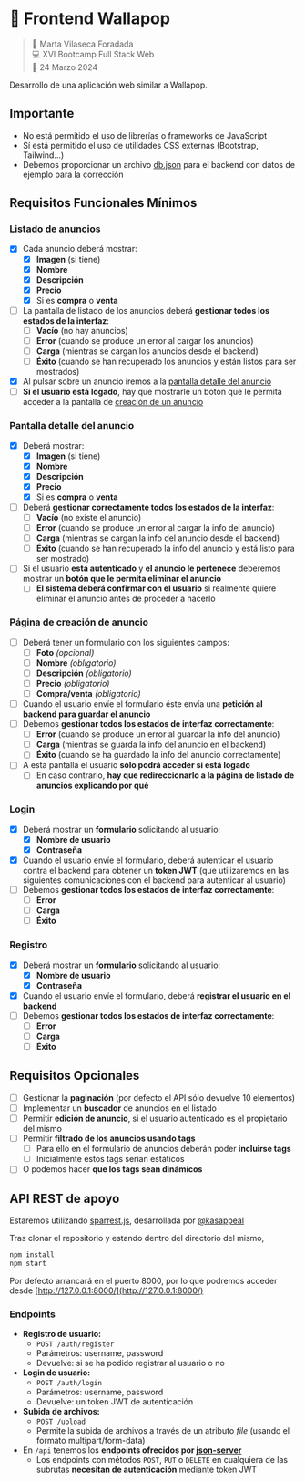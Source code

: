 # 🛒 Frontend Wallapop

> 👤 Marta Vilaseca Foradada  
> 💻 XVI Bootcamp Full Stack Web  
> 📅 24 Marzo 2024

Desarrollo de una aplicación web similar a Wallapop.

## Importante

- No está permitido el uso de librerías o frameworks de JavaScript
- Sí está permitido el uso de utilidades CSS externas (Bootstrap, Tailwind...)
- Debemos proporcionar un archivo [db.json](db.json) para el backend con datos de ejemplo para la corrección

## Requisitos Funcionales Mínimos

### Listado de anuncios

- [x] Cada anuncio deberá mostrar:
  - [x] **Imagen** (si tiene)
  - [x] **Nombre**
  - [x] **Descripción**
  - [x] **Precio**
  - [x] Si es **compra** o **venta**
- [ ] La pantalla de listado de los anuncios deberá **gestionar todos los estados de la interfaz**:
  - [ ] **Vacío** (no hay anuncios)
  - [ ] **Error** (cuando se produce un error al cargar los anuncios)
  - [ ] **Carga** (mientras se cargan los anuncios desde el backend)
  - [ ] **Éxito** (cuando se han recuperado los anuncios y están listos para ser mostrados)
- [x] Al pulsar sobre un anuncio iremos a la [pantalla detalle del anuncio](#pantalla-detalle-del-anuncio)
- [ ] **Si el usuario está logado**, hay que mostrarle un botón que le permita acceder a la pantalla de [creación de un anuncio](#página-de-creación-de-anuncio)

### Pantalla detalle del anuncio

- [x] Deberá mostrar:
  - [x] **Imagen** (si tiene)
  - [x] **Nombre**
  - [x] **Descripción**
  - [x] **Precio**
  - [x] Si es **compra** o **venta**
- [ ] Deberá **gestionar correctamente todos los estados de la interfaz**:
  - [ ] **Vacío** (no existe el anuncio)
  - [ ] **Error** (cuando se produce un error al cargar la info del anuncio)
  - [ ] **Carga** (mientras se cargan la info del anuncio desde el backend)
  - [ ] **Éxito** (cuando se han recuperado la info del anuncio y está listo para ser mostrado)
- [ ] Si el usuario **está autenticado** y **el anuncio le pertenece** deberemos mostrar un **botón que le permita eliminar el anuncio**
  - [ ] **El sistema deberá confirmar con el usuario** si realmente quiere eliminar el anuncio antes de proceder a hacerlo

### Página de creación de anuncio

- [ ] Deberá tener un formulario con los siguientes campos:
  - [ ] **Foto** _(opcional)_
  - [ ] **Nombre** _(obligatorio)_
  - [ ] **Descripción** _(obligatorio)_
  - [ ] **Precio** _(obligatorio)_
  - [ ] **Compra/venta** _(obligatorio)_
- [ ] Cuando el usuario envíe el formulario éste envía una **petición al backend para guardar el anuncio**
- [ ] Debemos **gestionar todos los estados de interfaz correctamente**:
  - [ ] **Error** (cuando se produce un error al guardar la info del anuncio)
  - [ ] **Carga** (mientras se guarda la info del anuncio en el backend)
  - [ ] **Éxito** (cuando se ha guardado la info del anuncio correctamente)
- [ ] A esta pantalla el usuario **sólo podrá acceder si está logado**
  - [ ] En caso contrario, **hay que redireccionarlo a la página de listado de anuncios explicando por qué**

### Login

- [x] Deberá mostrar un **formulario** solicitando al usuario:
  - [x] **Nombre de usuario**
  - [x] **Contraseña**
- [x] Cuando el usuario envíe el formulario, deberá autenticar el usuario contra el backend para obtener un **token JWT** (que utilizaremos en las siguientes comunicaciones con el backend para autenticar al usuario)
- [ ] Debemos **gestionar todos los estados de interfaz correctamente**:
  - [ ] **Error**
  - [ ] **Carga**
  - [ ] **Éxito**

### Registro

- [x] Deberá mostrar un **formulario** solicitando al usuario:
  - [x] **Nombre de usuario**
  - [x] **Contraseña**
- [x] Cuando el usuario envíe el formulario, deberá **registrar el usuario en el backend**
- [ ] Debemos **gestionar todos los estados de interfaz correctamente**:
  - [ ] **Error**
  - [ ] **Carga**
  - [ ] **Éxito**

## Requisitos Opcionales

- [ ] Gestionar la **paginación** (por defecto el API sólo devuelve 10 elementos)
- [ ] Implementar un **buscador** de anuncios en el listado
- [ ] Permitir **edición de anuncio**, si el usuario autenticado es el propietario del mismo
- [ ] Permitir **filtrado de los anuncios usando tags**
  - [ ] Para ello en el formulario de anuncios deberán poder **incluirse tags**
  - [ ] Inicialmente estos tags serían estáticos
- [ ] O podemos hacer **que los tags sean dinámicos**

## API REST de apoyo

Estaremos utilizando [sparrest.js](https://github.com/kasappeal/sparrest.js), desarrollada por [@kasappeal](https://www.github.com/kasappeal)

Tras clonar el repositorio y estando dentro del directorio del mismo,

```sh
npm install
npm start
```

Por defecto arrancará en el puerto 8000, por lo que podremos acceder desde [http://127.0.0.1:8000/](http://127.0.0.1:8000/)

### Endpoints

- **Registro de usuario:**
  - `POST /auth/register`
  - Parámetros: username, password
  - Devuelve: si se ha podido registrar al usuario o no
- **Login de usuario:**
  - `POST /auth/login`
  - Parámetros: username, password
  - Devuelve: un token JWT de autenticación
- **Subida de archivos:**
  - `POST /upload`
  - Permite la subida de archivos a través de un atributo _file_ (usando el formato multipart/form-data)
- En `/api` tenemos los **endpoints ofrecidos por [json-server](https://github.com/typicode/json-server)**
  - Los endpoints con métodos `POST`, `PUT` o `DELETE` en cualquiera de las subrutas **necesitan de autenticación** mediante token JWT
